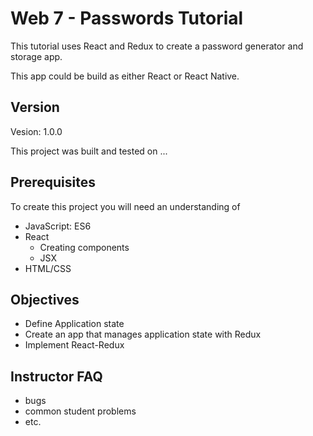 # Web 7 - Passwords Tutorial

This tutorial uses React and Redux to create a password generator and storage app. 

This app could be build as either React or React Native. 

<!-- ![image](preview.png) -->

## Version 

Vesion: 1.0.0

This project was built and tested on ...

## Prerequisites

To create this project you will need an understanding of 

- JavaScript: ES6
- React
  - Creating components 
  - JSX
- HTML/CSS

## Objectives 

- Define Application state
- Create an app that manages application state with Redux
- Implement React-Redux

## Instructor FAQ

- bugs
- common student problems 
- etc. 
